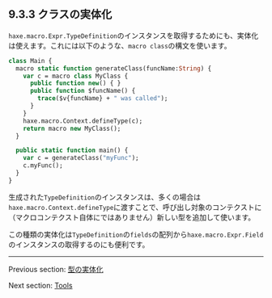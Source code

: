 ## 9.3.3 クラスの実体化

`haxe.macro.Expr.TypeDefinition`のインスタンスを取得するためにも、実体化は使えます。これには以下のような、`macro class`の構文を使います。

```haxe
class Main {
  macro static function generateClass(funcName:String) {
    var c = macro class MyClass {
      public function new() { }
      public function $funcName() {
        trace($v{funcName} + " was called");
      }
    }
    haxe.macro.Context.defineType(c);
    return macro new MyClass();
  }

  public static function main() {
    var c = generateClass("myFunc");
    c.myFunc();
  }
}
```

生成された`TypeDefinition`のインスタンスは、多くの場合は`haxe.macro.Context.defineType`に渡すことで、呼び出し対象のコンテクストに（マクロコンテクスト自体にではありません）新しい型を追加して使います。

この種類の実体化は`TypeDefinition`の`fields`の配列から`haxe.macro.Expr.Field`のインスタンスの取得するのにも便利です。

---

Previous section: [型の実体化](macro-reification-type.md)

Next section: [Tools](macro-tools.md)